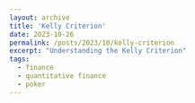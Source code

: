 ```yaml
---
layout: archive
title: 'Kelly Criterion'
date: 2023-10-26
permalink: /posts/2023/10/kelly-criterion
excerpt: "Understanding the Kelly Criterion"
tags:
  - finance
  - quantitative finance
  - poker
---
```


